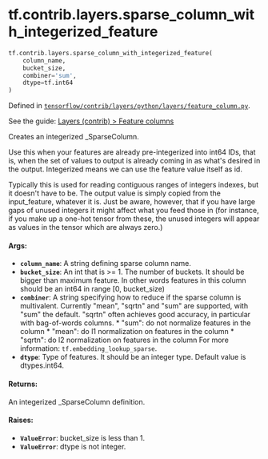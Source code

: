 <div itemscope itemtype="http://developers.google.com/ReferenceObject">
<meta itemprop="name" content="tf.contrib.layers.sparse_column_with_integerized_feature" />
</div>

# tf.contrib.layers.sparse_column_with_integerized_feature

``` python
tf.contrib.layers.sparse_column_with_integerized_feature(
    column_name,
    bucket_size,
    combiner='sum',
    dtype=tf.int64
)
```



Defined in [`tensorflow/contrib/layers/python/layers/feature_column.py`](https://www.tensorflow.org/code/tensorflow/contrib/layers/python/layers/feature_column.py).

See the guide: [Layers (contrib) > Feature columns](../../../../../api_guides/python/contrib.layers.md#Feature_columns)

Creates an integerized _SparseColumn.

Use this when your features are already pre-integerized into int64 IDs, that
is, when the set of values to output is already coming in as what's desired in
the output. Integerized means we can use the feature value itself as id.

Typically this is used for reading contiguous ranges of integers indexes, but
it doesn't have to be. The output value is simply copied from the
input_feature, whatever it is. Just be aware, however, that if you have large
gaps of unused integers it might affect what you feed those in (for instance,
if you make up a one-hot tensor from these, the unused integers will appear as
values in the tensor which are always zero.)

#### Args:

* <b>`column_name`</b>: A string defining sparse column name.
* <b>`bucket_size`</b>: An int that is >= 1. The number of buckets. It should be bigger
    than maximum feature. In other words features in this column should be an
    int64 in range [0, bucket_size)
* <b>`combiner`</b>: A string specifying how to reduce if the sparse column is
    multivalent. Currently "mean", "sqrtn" and "sum" are supported, with "sum"
    the default. "sqrtn" often achieves good accuracy, in particular with
    bag-of-words columns.
      * "sum": do not normalize features in the column
      * "mean": do l1 normalization on features in the column
      * "sqrtn": do l2 normalization on features in the column
    For more information: `tf.embedding_lookup_sparse`.
* <b>`dtype`</b>: Type of features. It should be an integer type. Default value is
    dtypes.int64.


#### Returns:

An integerized _SparseColumn definition.


#### Raises:

* <b>`ValueError`</b>: bucket_size is less than 1.
* <b>`ValueError`</b>: dtype is not integer.